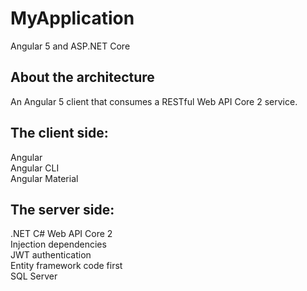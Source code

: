 # MyApplication

Angular 5 and ASP.NET Core

## About the architecture
An Angular 5 client that consumes a RESTful Web API Core 2 service.

## The client side:

Angular <br>
Angular CLI <br>
Angular Material 

## The server side:

.NET C# Web API Core 2  <br>
Injection dependencies  <br>
JWT authentication  <br>
Entity framework code first  <br>
SQL Server